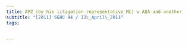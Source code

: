 ```yaml
---
title: APZ (by his litigation representative MC) v AQA and another 
subtitle: "[2011] SGHC 94 / 13\_April\_2011"
tags:


---
```


